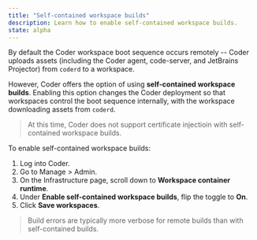 ```yaml
---
title: "Self-contained workspace builds"
description: Learn how to enable self-contained workspace builds.
state: alpha
---
```


By default the Coder workspace boot sequence occurs remotely -- Coder uploads
assets (including the Coder agent, code-server, and JetBrains Projector) from
`coderd` to a workspace.

However, Coder offers the option of using **self-contained workspace builds**.
Enabling this option changes the Coder deployment so that workspaces control the
boot sequence internally, with the workspace downloading assets from `coderd`.

> At this time, Coder does not support certificate injectioin with
> self-contained workspace builds.

To enable self-contained workspace builds:

1. Log into Coder.
1. Go to Manage > Admin.
1. On the Infrastructure page, scroll down to **Workspace container runtime**.
1. Under **Enable self-contained workspace builds**, flip the toggle to **On**.
1. Click **Save workspaces**.

> Build errors are typically more verbose for remote builds than with
> self-contained builds.

